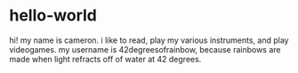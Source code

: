 # hello-world

hi!
my name is cameron.
i like to read, play my various instruments, and play videogames.
my username is 42degreesofrainbow, because rainbows are made when light refracts off of water at 42 degrees.
